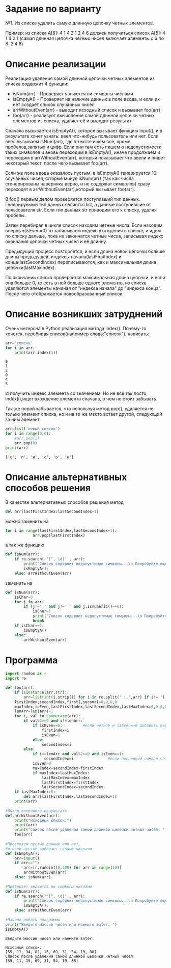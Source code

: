 # Задание по варианту
№1. Из списка удалить самую длинную цепочку четных элементов.


Пример: из списка A[8]: 4 1 4 2 1 2 4 6 должен получиться список A[5]: 4 1 4 2 1
(самая длинная цепочка четных чисел включает элементы с 6 по 8: 2 4 6)


# Описание реализации
 Реализация удаления самой длинной цепочки четных элементов из списка содержит 4 функции:
* isNum(arr) - Проверяет являются ли символы числами
* isEmptyA() - Проверяет на наличие данных в поле ввода, и если их нет создает список случайных чисел
* arrWithoutEven(arr) - выводит исходный список и вызывает foo(arr)
* foo(arr) - реализует вычисление самой длинной цепочки четных элементов из списка, удаляет её и выводит результат
 
Сначала вызывается isEmptyA(), которое вызывает функцию input(), и в результате хочет узнать: ввел что-нибудь пользователь или нет.
 Если ввел вызываем isNum(arr), где в тексте ищем все, кроме пробелов,запятых и цифр.
 Если они там есть пишем о недопустимости таких символов и вновь переходим в isEmptyA(), иначе продолжаем и переходим в arrWithoutEven(arr), который показывает что ввели и пишет некоторый текст, после чего вызывает foo(arr).
 
 
 Если же поле ввода оказалось пустым, в isEmptyA() генерируется 10 случайных чисел,которые минуя isNum(arr) (так как числа сгенерированы наверняка верно, и не содержат символов) сразу переходят в arrWithoutEven(arr),который вызывает foo(arr).
 
 В foo() первым делом проверяется поступивший тип данных. Генерируемый тип данных является list, а данные поступившие от пользователя str. Если тип данных str приводим его к списку, удаляя пробелы. 
 
 
 Затем перебирая в цикле список находим четные числа. Если находим впервые(isEven=0) то записываем индекс вхождения в списке, и идем по списку дальше, пока не закончатся четные числа, записывая индекс окончания цепочки четных чисел и её длинну. 
 
 
 Предыдущий процесс повторяется, и если длина новой цепочки больше длины предыдущей, индексы начала(lastFirstIndex) и конца(lastSecondIndex) переписываются, как и максимальная длина цепочки(lastMaxIndex).
 
 По окончании списка проверяется максимальная длина цепочки, и если она больше 0, то есть в ней больше одного элемента, из списка удаляются элементы начиная от "индекса начала" до "индекса конца". После чего отображается новообразованный список.

# Описание возникших затруднений
 
 Очень интерсна в Python реализация метода index(). Почему-то хочется, перебирая список(например слова:"список"), написать:


```python
arr='список'
for i in arr:
    print(arr.index(i))
```

    0
    1
    2
    0
    4
    5
    

И получить индекс элемента со значением. Но не все так посто, index(i),ищет вхождение элемента сначала, о чем не стоит забывать.
 
 Так же порой забывается, что используя метод pop(), удаляется не только элемент списка, но и на то же место встает другой, следующий за ним элемент.  


```python
arr=list('новый список')   
for i in range(0,6):
    #arr.pop(i)
    arr.pop(0)
print(arr)        
```

    ['с', 'п', 'и', 'с', 'о', 'к']
    

# Описание альтернативных способов решения
 В качестве альтернативных способов решения метод  


```python
del arr[lastFirstIndex:lastSecondIndex+1]
```

можно заменить на


```python
for i in range(lastFirstIndex,lastSecondIndex+1):
            arr.pop(lastFirstIndex)
```

а так же функцию 


```python
def isNum(arr):
    if re.search(r'[^, \d]' , arr):
        print("Список содержит недопустимые символы...\n Попробуйте еще раз: ")
        isEmptyA();
    else: arrWithoutEven(arr)   
```

заменить на


```python
def isNum(arr):
    isChar=0
    for j in arr:
        if (j!=',' and j!=' ' and j.isnumeric()==0):
            isChar=1
            print("Список содержит недопустимые символы...\n Попробуйте еще раз: ")
            break
    if isChar==1:        
        isEmptyA()
    else:        
        arrWithoutEven(arr)
```

# Программа



```python
import random as r
import re

def foo(arr):
    if isinstance(arr,str): 
        arr=list(int(i.strip()) for i in re.split(' |,',arr) if i!='')   # Удаляет пробелы, и создает список       
    firstIndex,secondIndex,firstI,secondI=0,0,0,0
    maxIndex,isEven,lastFirstIndex,lastSecondIndex,lastMaxIndex=0,0,0,0,0
    lenArr=len(arr)-1
    for i, val in enumerate(arr):  
        if val%2==0 and i!=lenArr:
            if isEven==0:         #если четное и isEven==0 добавить первый индекс
                firstIndex=i
                isEven=1     
            else:
                secondIndex=i 
        else:
            if i==lenArr and val%2==0 and isEven==1:
                 secondIndex=i               #если последний символ четный 
            isEven=0
            maxIndex=secondIndex-firstIndex
            if maxIndex>lastMaxIndex:
                lastMaxIndex=maxIndex
                lastFirstIndex=firstIndex
                lastSecondIndex=secondIndex
    if lastMaxIndex>0:                        
        del arr[lastFirstIndex:lastSecondIndex+1]
    print(arr)                                                          
    
#Вывод конечного результата        
def arrWithoutEven(arr): 
    print("Исходный cписок:") 
    print(arr)
    print("Список после удаления самой длинной цепочки четных чисел: ") 
    foo(arr)   
          
#Проверяем пустые данные или нет,
#и если пустые забивает random числами     
def isEmptyA():
    arr=input()
    if arr=="": 
        arr=[r.randint(0,100) for arr in range(10)] 
        arrWithoutEven(arr)
    else: isNum(arr)
        
#Проверяет являются ли символы числами               
def isNum(arr):
    if re.search(r'[^, \d]' , arr):
        print("Список содержит недопустимые символы...\n Попробуйте еще раз: ")
        isEmptyA();
    else: arrWithoutEven(arr)
         
#Начало работы программы      
print("Введите массив чисел или нажмите Enter: ")
isEmptyA()

```

    Введите массив чисел или нажмите Enter: 
    
    Исходный cписок:
    [55, 11, 34, 82, 15, 69, 31, 54, 19, 88]
    Список после удаления самой длинной цепочки четных чисел: 
    [55, 11, 15, 69, 31, 54, 19, 88]
    

 
